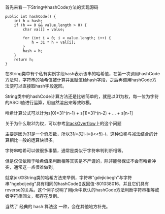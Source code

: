
首先来看一下String中hashCode方法的实现源码  

```
public int hashCode() {
    int h = hash;
    if (h == 0 && value.length > 0) {
        char val[] = value;

        for (int i = 0; i < value.length; i++) {
            h = 31 * h + val[i];
        }
        hash = h;
    }
    return h;
}
```

在String类中有个私有实例字段hash表示该串的哈希值，在第一次调用hashCode方法时，字符串的哈希值被计算并且赋值给hash字段，之后再调用hashCode方法便可以直接取hash字段返回。

 

String类中的hashCode计算方法还是比较简单的，就是以31为权，每一位为字符的ASCII值进行运算，用自然溢出来等效取模。

哈希计算公式可以计为s[0]*31^(n-1) + s[1]*31^(n-2) + ... + s[n-1]

关于为什么取31为权，可以参考[StackOverflow](https://stackoverflow.com/questions/299304/why-does-javas-hashcode-in-string-use-31-as-a-multiplier)上的这个问题

主要是因为31是一个奇质数，所以31*i=32*i-i=(i<<5)-i，这种位移与减法结合的计算相比一般的运算快很多。

 

字符串哈希可以做很多事情，通常是类似于字符串判判断相等。

但是仅仅依赖于哈希值来判断相等其实是不严谨的，除非能够保证不会有哈希冲突，通常这一点很难做到。

 

就拿jdk中String类的哈希方法来举例，字符串"gdejicbegh"与字符串"hgebcijedg"具有相同的hashCode()返回值-801038016，并且它们具有reverse的关系。这个例子说明了用jdk中默认的hashCode方法判断字符串相等或者字符串回文，都存在反例。

当然了 经典的 hash 算法这 一种，会在其他地方补充。